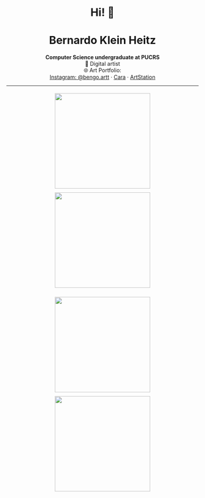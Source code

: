 <h1 align="center">Hi! 👋</h1>

<h1 align="center">Bernardo Klein Heitz </h1>
<p align="center">
  <strong>Computer Science undergraduate at PUCRS</strong> <br/>
  🎨 Digital artist <br/>
  🌐 Art Portfolio: <br/>
  <a href="https://www.instagram.com/bengo.artt/">Instagram: @bengo.artt</a> · 
  <a href="https://cara.app/bengoo">Cara</a> · 
  <a href="https://www.artstation.com/bengo501">ArtStation</a>
</p>

---
<p align="center">
  <img src="https://github.com/user-attachments/assets/a14d114a-f7d3-427e-a6f2-e86393e90977" width="250" style="margin: 5px;"/>
  <img src="https://github.com/user-attachments/assets/847b8bda-9a54-4354-845f-de7cd349b456" width="250" style="margin: 5px;"/>
</p>

<p align="center">
  <img src="https://github.com/user-attachments/assets/d1ec708c-6e48-43c6-815b-8cf6d7338d93" width="250" style="margin: 5px;"/>
  <img src="https://github.com/user-attachments/assets/eee574c8-78cb-470a-94c6-6303b0a1c3b9" width="250" style="margin: 5px;"/>
</p>
